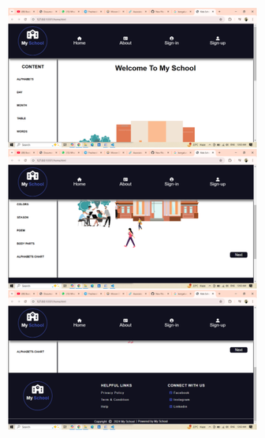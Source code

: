 ![screenshot](projectscreenshot/Screenshot%20(92).png)
![screenshot](projectscreenshot/Screenshot%20(93).png)
![screenshot](projectscreenshot/Screenshot%20(94).png)

